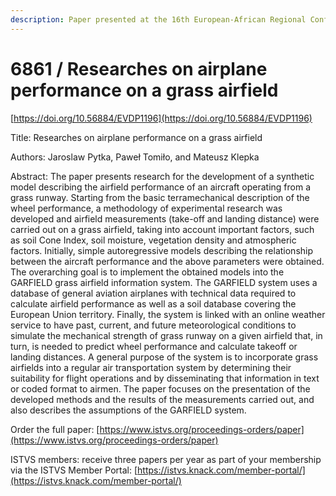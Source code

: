 ```yaml
---
description: Paper presented at the 16th European-African Regional Conference of the ISTVS
---
```


# 6861 / Researches on airplane performance on a grass airfield

[https://doi.org/10.56884/EVDP1196](https://doi.org/10.56884/EVDP1196)

Title: Researches on airplane performance on a grass airfield

Authors: Jaroslaw Pytka, Paweł Tomiło, and Mateusz Klepka

Abstract: The paper presents research for the development of a synthetic model describing the airfield performance of an aircraft operating from a grass runway. Starting from the basic terramechanical description of the wheel performance, a methodology of experimental research was developed and airfield measurements (take-off and landing distance) were carried out on a grass airfield, taking into account important factors, such as soil Cone Index, soil moisture, vegetation density and atmospheric factors. Initially, simple autoregressive models describing the relationship between the aircraft performance and the above parameters were obtained. The overarching goal is to implement the obtained models into the GARFIELD grass airfield information system. The GARFIELD system uses a database of general aviation airplanes with technical data required to calculate airfield performance as well as a soil database covering the European Union territory. Finally, the system is linked with an online weather service to have past, current, and future meteorological conditions to simulate the mechanical strength of grass runway on a given airfield that, in turn, is needed to predict wheel performance and calculate takeoff or landing distances. A general purpose of the system is to incorporate grass airfields into a regular air transportation system by determining their suitability for flight operations and by disseminating that information in text or coded format to airmen. The paper focuses on the presentation of the developed methods and the results of the measurements carried out, and also describes the assumptions of the GARFIELD system.

Order the full paper: [https://www.istvs.org/proceedings-orders/paper](https://www.istvs.org/proceedings-orders/paper)

ISTVS members: receive three papers per year as part of your membership via the ISTVS Member Portal: [https://istvs.knack.com/member-portal/](https://istvs.knack.com/member-portal/)

